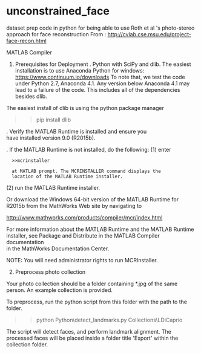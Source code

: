 # unconstrained_face
dataset prep code in python for being able to use Roth et al 's photo-stereo approach for face reconstruction
From : http://cvlab.cse.msu.edu/project-face-recon.html

MATLAB Compiler

1. Prerequisites for Deployment 
. Python with SciPy and dlib.
  The easiest installation is to use Anaconda Python for windows: https://www.continuum.io/downloads
  To note that, we test the code under Python 2.7, Anaconda 4.1. Any version below Anaconda 4.1 may lead to a failure of the code.
  This includes all of the dependencies besides dlib.

  The easiest install of dlib is using the python package manager
  >>pip install dlib

. Verify the MATLAB Runtime is installed and ensure you    
  have installed version 9.0 (R2015b).   

. If the MATLAB Runtime is not installed, do the following:
  (1) enter
  
      >>mcrinstaller
      
      at MATLAB prompt. The MCRINSTALLER command displays the 
      location of the MATLAB Runtime installer.

  (2) run the MATLAB Runtime installer.

Or download the Windows 64-bit version of the MATLAB Runtime for R2015b 
from the MathWorks Web site by navigating to

   http://www.mathworks.com/products/compiler/mcr/index.html
   
   
For more information about the MATLAB Runtime and the MATLAB Runtime installer, see 
Package and Distribute in the MATLAB Compiler documentation  
in the MathWorks Documentation Center.    


NOTE: You will need administrator rights to run MCRInstaller. 

2. Preprocess photo collection

Your photo collection should be a folder containing *.jpg of the same person.  An example collection is provided.

To preprocess, run the python script from this folder with the path to the folder.

>>python Python\detect_landmarks.py Collections\LDiCaprio

The script will detect faces, and perform landmark alignment.  The processed faces will be placed inside a folder title 'Export' within the collection folder.
